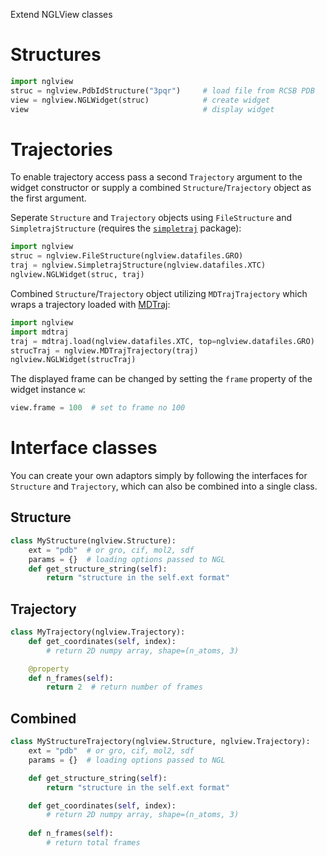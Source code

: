 
Extend NGLView classes

Structures
==========

```python
import nglview
struc = nglview.PdbIdStructure("3pqr")     # load file from RCSB PDB
view = nglview.NGLWidget(struc)            # create widget
view                                       # display widget
```


Trajectories
============

To enable trajectory access pass a second `Trajectory` argument to the widget
constructor or supply a combined `Structure`/`Trajectory` object as the first
argument.

Seperate `Structure` and `Trajectory` objects using `FileStructure` and
`SimpletrajStructure` (requires the [`simpletraj`](https://github.com/arose/simpletraj)
package):

```python
import nglview
struc = nglview.FileStructure(nglview.datafiles.GRO)
traj = nglview.SimpletrajStructure(nglview.datafiles.XTC)
nglview.NGLWidget(struc, traj)
```

Combined `Structure`/`Trajectory` object utilizing `MDTrajTrajectory` which
wraps a trajectory loaded with [MDTraj](http://mdtraj.org/):

```python
import nglview
import mdtraj
traj = mdtraj.load(nglview.datafiles.XTC, top=nglview.datafiles.GRO)
strucTraj = nglview.MDTrajTrajectory(traj)
nglview.NGLWidget(strucTraj)
```

The displayed frame can be changed by setting the `frame` property of the
widget instance `w`:

```python
view.frame = 100  # set to frame no 100
```


Interface classes
=================

You can create your own adaptors simply by following the interfaces for `Structure` and `Trajectory`, which can also be combined into a single class.


Structure
---------

```python
class MyStructure(nglview.Structure):
    ext = "pdb"  # or gro, cif, mol2, sdf
    params = {}  # loading options passed to NGL
    def get_structure_string(self):
        return "structure in the self.ext format"
```


Trajectory
----------

```python
class MyTrajectory(nglview.Trajectory):
    def get_coordinates(self, index):
        # return 2D numpy array, shape=(n_atoms, 3)

    @property
    def n_frames(self):
        return 2  # return number of frames
```


Combined
--------

```python
class MyStructureTrajectory(nglview.Structure, nglview.Trajectory):
    ext = "pdb"  # or gro, cif, mol2, sdf
    params = {}  # loading options passed to NGL

    def get_structure_string(self):
        return "structure in the self.ext format"

    def get_coordinates(self, index):
        # return 2D numpy array, shape=(n_atoms, 3)
        
    def n_frames(self):
        # return total frames
```
